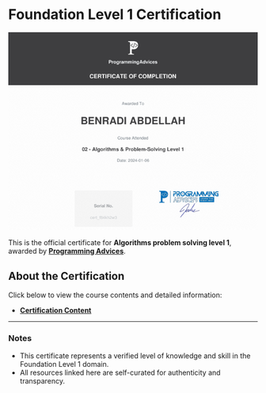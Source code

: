 # Foundation Level 1 Certification

[![Foundation Level 1 Certificate](./02_Algorithms_problem_solving_level_1.png)](02_Algorithms_problem_solving_level_1.pdf)

This is the official certificate for **Algorithms problem solving level 1**, awarded by **[Programming Advices](../README.md)**.

## About the Certification

Click below to view the course contents and detailed information:

- **[Certification Content](../../../Problem%20Solving/ProgrammingAdvices.com/Level__1.0)**

---

### Notes

- This certificate represents a verified level of knowledge and skill in the Foundation Level 1 domain.
- All resources linked here are self-curated for authenticity and transparency.
